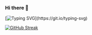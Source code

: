 ### Hi there 👋

[![Typing SVG](https://readme-typing-svg.demolab.com?font=Fira+Code&pause=1000&color=B2BEB5&background=FFFFFF00&vCenter=true&width=435&lines=I'm+a+web+developer.;Always+learning+new+things.;5%2B+years+of+coding+Experience.)](https://git.io/typing-svg)

[![GitHub Streak](https://streak-stats.demolab.com?user=kuladeepperumalla&theme=dark&hide_border=true&date_format=M%20j%5B%2C%20Y%5D)](https://git.io/streak-stats)

<!--
**kuladeepperumalla/kuladeepperumalla** is a ✨ _special_ ✨ repository because its `README.md` (this file) appears on your GitHub profile.

Here are some ideas to get you started:

- 🔭 I’m currently working on React JS
- 🌱 I’m currently learning Javascript
- 👯 I’m looking to collaborate on ...
- 🤔 I’m looking for help with ...
- 💬 Ask me about ...
- 📫 How to reach me: ...
- 😄 Pronouns: ...
- ⚡ Fun fact: ..
-->
